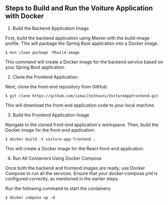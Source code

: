## Steps to Build and Run the Voiture Application with Docker
1. Build the Backend Application Image

First, build the backend application using Maven with the build-image profile. This will package the Spring Boot application into a Docker image.
```shell
$ mvn clean package -Pbuild-image
```
This command will create a Docker image for the backend service based on your Spring Boot application.

2. Clone the Frontend Application:

Next, clone the front-end repository from GitHub:
```shell
$ git clone https://github.com/ismailtelhouni/VoitureAppFrontend.git
```
This will download the front-end application code to your local machine.

3. Build the Frontend Application Image

Navigate to the cloned front-end application's workspace. Then, build the Docker image for the front-end application:
```shell
$ docker build -t voiture-app-frontend .
```
This will create a Docker image for the React front-end application.

4. Run All Containers Using Docker Compose

Once both the backend and frontend images are ready, use Docker Compose to run all the services. Ensure that your docker-compose.yml is configured correctly, as mentioned in the earlier steps.

Run the following command to start the containers:
```shell
$ docker compose up -d
```